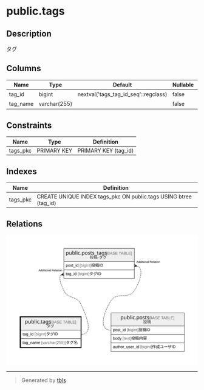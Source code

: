 # public.tags

## Description

タグ

## Columns

| Name | Type | Default | Nullable | Children | Parents | Comment |
| ---- | ---- | ------- | -------- | -------- | ------- | ------- |
| tag_id | bigint | nextval('tags_tag_id_seq'::regclass) | false | [public.posts_tags](public.posts_tags.md) |  | タグID |
| tag_name | varchar(255) |  | false |  |  | タグ名 |

## Constraints

| Name | Type | Definition |
| ---- | ---- | ---------- |
| tags_pkc | PRIMARY KEY | PRIMARY KEY (tag_id) |

## Indexes

| Name | Definition |
| ---- | ---------- |
| tags_pkc | CREATE UNIQUE INDEX tags_pkc ON public.tags USING btree (tag_id) |

## Relations

![er](public.tags.svg)

---

> Generated by [tbls](https://github.com/k1LoW/tbls)
